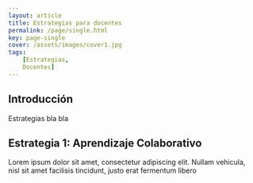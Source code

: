 ```yaml
---
layout: article
title: Estrategias para docentes
permalink: /page/single.html
key: page-single
cover: /assets/images/cover1.jpg
tags: 
    [Estrategias,
    Docentes]
---
```


## Introducción

Estrategias bla bla

## Estrategia 1: Aprendizaje Colaborativo

Lorem ipsum dolor sit amet, consectetur adipiscing elit. Nullam vehicula, nisl sit amet facilisis tincidunt, justo erat fermentum libero




